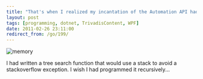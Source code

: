 ```yaml
---
title: "That's when I realized my incantation of the Automation API had gone wrong"
layout: post
tags: [programming, dotnet, TrivadisContent, WPF]
date: 2011-02-26 23:11:00
redirect_from: /go/199/
---
```


![memory](http://realfiction.net/files/memory_cfe47a33-f86a-4a21-ab33-b02b542364f4.png "memory") 

I had written a tree search function that would use a stack to avoid a stackoverflow exception. I wish I had programmed it recursively...